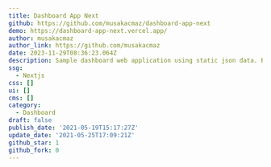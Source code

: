 ```yaml
---
title: Dashboard App Next
github: https://github.com/musakacmaz/dashboard-app-next
demo: https://dashboard-app-next.vercel.app/
author: musakacmaz
author_link: https://github.com/musakacmaz
date: 2023-11-29T08:36:23.064Z
description: Sample dashboard web application using static json data. Built with Next.js
ssg:
  - Nextjs
css: []
ui: []
cms: []
category:
  - Dashboard
draft: false
publish_date: '2021-05-19T15:17:27Z'
update_date: '2021-05-25T17:09:21Z'
github_star: 1
github_fork: 0
---
```


